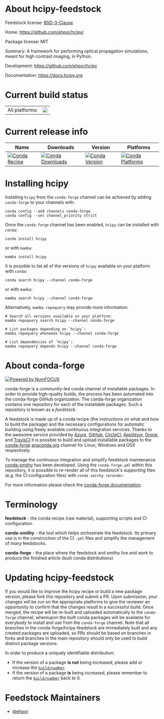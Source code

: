 About hcipy-feedstock
=====================

Feedstock license: [BSD-3-Clause](https://github.com/conda-forge/hcipy-feedstock/blob/main/LICENSE.txt)

Home: https://github.com/ehpor/hcipy/

Package license: MIT

Summary: A framework for performing optical propagation simulations, meant for high contrast imaging, in Python.

Development: https://github.com/ehpor/hcipy

Documentation: https://docs.hcipy.org

Current build status
====================


<table><tr><td>All platforms:</td>
    <td>
      <a href="https://dev.azure.com/conda-forge/feedstock-builds/_build/latest?definitionId=14276&branchName=main">
        <img src="https://dev.azure.com/conda-forge/feedstock-builds/_apis/build/status/hcipy-feedstock?branchName=main">
      </a>
    </td>
  </tr>
</table>

Current release info
====================

| Name | Downloads | Version | Platforms |
| --- | --- | --- | --- |
| [![Conda Recipe](https://img.shields.io/badge/recipe-hcipy-green.svg)](https://anaconda.org/conda-forge/hcipy) | [![Conda Downloads](https://img.shields.io/conda/dn/conda-forge/hcipy.svg)](https://anaconda.org/conda-forge/hcipy) | [![Conda Version](https://img.shields.io/conda/vn/conda-forge/hcipy.svg)](https://anaconda.org/conda-forge/hcipy) | [![Conda Platforms](https://img.shields.io/conda/pn/conda-forge/hcipy.svg)](https://anaconda.org/conda-forge/hcipy) |

Installing hcipy
================

Installing `hcipy` from the `conda-forge` channel can be achieved by adding `conda-forge` to your channels with:

```
conda config --add channels conda-forge
conda config --set channel_priority strict
```

Once the `conda-forge` channel has been enabled, `hcipy` can be installed with `conda`:

```
conda install hcipy
```

or with `mamba`:

```
mamba install hcipy
```

It is possible to list all of the versions of `hcipy` available on your platform with `conda`:

```
conda search hcipy --channel conda-forge
```

or with `mamba`:

```
mamba search hcipy --channel conda-forge
```

Alternatively, `mamba repoquery` may provide more information:

```
# Search all versions available on your platform:
mamba repoquery search hcipy --channel conda-forge

# List packages depending on `hcipy`:
mamba repoquery whoneeds hcipy --channel conda-forge

# List dependencies of `hcipy`:
mamba repoquery depends hcipy --channel conda-forge
```


About conda-forge
=================

[![Powered by
NumFOCUS](https://img.shields.io/badge/powered%20by-NumFOCUS-orange.svg?style=flat&colorA=E1523D&colorB=007D8A)](https://numfocus.org)

conda-forge is a community-led conda channel of installable packages.
In order to provide high-quality builds, the process has been automated into the
conda-forge GitHub organization. The conda-forge organization contains one repository
for each of the installable packages. Such a repository is known as a *feedstock*.

A feedstock is made up of a conda recipe (the instructions on what and how to build
the package) and the necessary configurations for automatic building using freely
available continuous integration services. Thanks to the awesome service provided by
[Azure](https://azure.microsoft.com/en-us/services/devops/), [GitHub](https://github.com/),
[CircleCI](https://circleci.com/), [AppVeyor](https://www.appveyor.com/),
[Drone](https://cloud.drone.io/welcome), and [TravisCI](https://travis-ci.com/)
it is possible to build and upload installable packages to the
[conda-forge](https://anaconda.org/conda-forge) [anaconda.org](https://anaconda.org/)
channel for Linux, Windows and OSX respectively.

To manage the continuous integration and simplify feedstock maintenance
[conda-smithy](https://github.com/conda-forge/conda-smithy) has been developed.
Using the ``conda-forge.yml`` within this repository, it is possible to re-render all of
this feedstock's supporting files (e.g. the CI configuration files) with ``conda smithy rerender``.

For more information please check the [conda-forge documentation](https://conda-forge.org/docs/).

Terminology
===========

**feedstock** - the conda recipe (raw material), supporting scripts and CI configuration.

**conda-smithy** - the tool which helps orchestrate the feedstock.
                   Its primary use is in the construction of the CI ``.yml`` files
                   and simplify the management of *many* feedstocks.

**conda-forge** - the place where the feedstock and smithy live and work to
                  produce the finished article (built conda distributions)


Updating hcipy-feedstock
========================

If you would like to improve the hcipy recipe or build a new
package version, please fork this repository and submit a PR. Upon submission,
your changes will be run on the appropriate platforms to give the reviewer an
opportunity to confirm that the changes result in a successful build. Once
merged, the recipe will be re-built and uploaded automatically to the
`conda-forge` channel, whereupon the built conda packages will be available for
everybody to install and use from the `conda-forge` channel.
Note that all branches in the conda-forge/hcipy-feedstock are
immediately built and any created packages are uploaded, so PRs should be based
on branches in forks and branches in the main repository should only be used to
build distinct package versions.

In order to produce a uniquely identifiable distribution:
 * If the version of a package **is not** being increased, please add or increase
   the [``build/number``](https://docs.conda.io/projects/conda-build/en/latest/resources/define-metadata.html#build-number-and-string).
 * If the version of a package **is** being increased, please remember to return
   the [``build/number``](https://docs.conda.io/projects/conda-build/en/latest/resources/define-metadata.html#build-number-and-string)
   back to 0.

Feedstock Maintainers
=====================

* [@ehpor](https://github.com/ehpor/)

